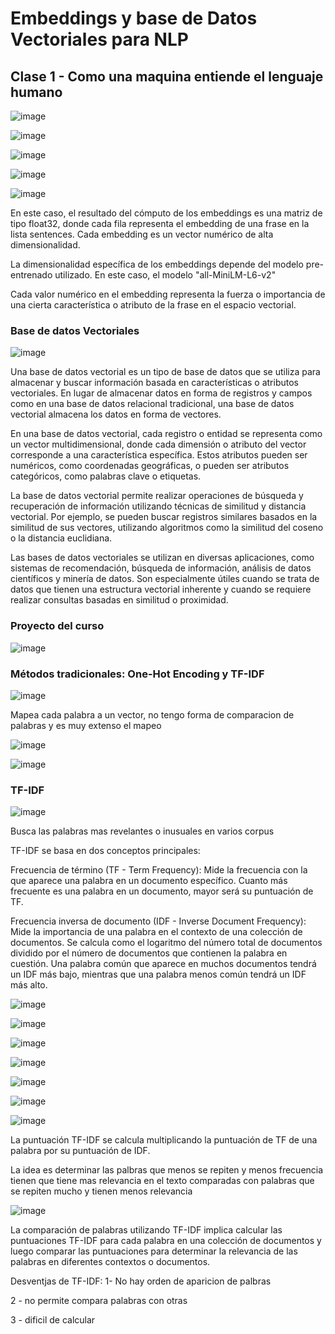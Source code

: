 # Embeddings y base de Datos Vectoriales para NLP

## Clase 1 - Como una maquina entiende el lenguaje humano

![image](src/4.JPG)

![image](src/1.JPG)

![image](src/5.JPG)

![image](src/6.JPG)

![image](src/7.JPG)

En este caso, el resultado del cómputo de los embeddings es una matriz de tipo float32, donde cada fila representa el embedding de una frase en la lista sentences. Cada embedding es un vector numérico de alta dimensionalidad.

La dimensionalidad específica de los embeddings depende del modelo pre-entrenado utilizado. En este caso, el modelo "all-MiniLM-L6-v2"

Cada valor numérico en el embedding representa la fuerza o importancia de una cierta característica o atributo de la frase en el espacio vectorial. 

### Base de datos Vectoriales
![image](src/2.JPG)


Una base de datos vectorial es un tipo de base de datos que se utiliza para almacenar y buscar información basada en características o atributos vectoriales. En lugar de almacenar datos en forma de registros 
y campos como en una base de datos relacional tradicional, una base de datos vectorial almacena los datos en forma de vectores.

En una base de datos vectorial, cada registro o entidad se representa como un vector multidimensional, donde cada dimensión o atributo del vector corresponde a una característica específica. Estos atributos pueden ser numéricos,
como coordenadas geográficas, o pueden ser atributos categóricos, como palabras clave o etiquetas.

La base de datos vectorial permite realizar operaciones de búsqueda y recuperación de información utilizando técnicas de similitud y distancia vectorial. Por ejemplo, se pueden buscar registros similares basados en la similitud
de sus vectores, utilizando algoritmos como la similitud del coseno o la distancia euclidiana.

Las bases de datos vectoriales se utilizan en diversas aplicaciones, como sistemas de recomendación, búsqueda de información, análisis de datos científicos y minería de datos. Son especialmente útiles cuando se trata de 
datos que tienen una estructura vectorial inherente y cuando se requiere realizar consultas basadas en similitud o proximidad.

### Proyecto del curso

![image](src/3.JPG)

### Métodos tradicionales: One-Hot Encoding y TF-IDF

![image](src/9.JPG)

Mapea cada palabra a un vector, no tengo forma de comparacion de palabras y es muy extenso el mapeo

![image](src/8.JPG)

![image](src/10.JPG)

### TF-IDF

![image](src/12.JPG)

 Busca las palabras mas revelantes o inusuales en varios corpus
 
 TF-IDF se basa en dos conceptos principales:

Frecuencia de término (TF - Term Frequency): Mide la frecuencia con la que aparece una palabra en un documento específico. Cuanto más frecuente es una palabra en un documento, mayor será su puntuación de TF.

Frecuencia inversa de documento (IDF - Inverse Document Frequency): Mide la importancia de una palabra en el contexto de una colección de documentos. Se calcula como el logaritmo del número total de documentos dividido por el número de documentos que contienen la palabra en cuestión. Una palabra común que aparece en muchos documentos tendrá un IDF más bajo, mientras que una palabra menos común tendrá un IDF más alto.


![image](src/13.JPG)

![image](src/14.JPG)

![image](src/15.JPG)

![image](src/16.JPG)

![image](src/19.JPG)

![image](src/20.JPG)

![image](src/21.JPG)

La puntuación TF-IDF se calcula multiplicando la puntuación de TF de una palabra por su puntuación de IDF. 

La idea es determinar las palbras que menos se repiten y menos frecuencia tienen que tiene mas relevancia en el texto comparadas con palabras que se repiten mucho y tienen menos relevancia


![image](src/22.JPG)

La comparación de palabras utilizando TF-IDF implica calcular las puntuaciones TF-IDF para cada palabra en una colección de documentos y luego comparar las puntuaciones para determinar la relevancia de las palabras en diferentes contextos o documentos.

Desventjas de TF-IDF:
1- No hay orden de aparicion de palbras

2 - no permite compara palabras con otras

3 - dificil de calcular
